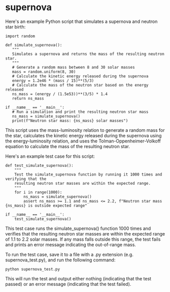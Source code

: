 # supernova

 Here's an example Python script that simulates a supernova and neutron star birth:
 ~~~
 import random

def simulate_supernova():
    """
    Simulates a supernova and returns the mass of the resulting neutron star.
    """
    # Generate a random mass between 8 and 30 solar masses
    mass = random.uniform(8, 30)
    # Calculate the kinetic energy released during the supernova
    energy = 1.2e46 * (mass / 15)**(5/3)
    # Calculate the mass of the neutron star based on the energy released
    ns_mass = (energy / (1.5e53))**(3/5) * 1.4
    return ns_mass

if __name__ == '__main__':
    # Run a simulation and print the resulting neutron star mass
    ns_mass = simulate_supernova()
    print(f"Neutron star mass: {ns_mass} solar masses")
~~~
This script uses the mass-luminosity relation to generate a random mass for the star, calculates the kinetic energy released during the supernova using the energy-luminosity relation, and uses the Tolman-Oppenheimer-Volkoff equation to calculate the mass of the resulting neutron star.

Here's an example test case for this script:
~~~
def test_simulate_supernova():
    """
    Test the simulate_supernova function by running it 1000 times and verifying that the
    resulting neutron star masses are within the expected range.
    """
    for i in range(1000):
        ns_mass = simulate_supernova()
        assert ns_mass >= 1.1 and ns_mass <= 2.2, f"Neutron star mass {ns_mass} is outside expected range"

if __name__ == '__main__':
    test_simulate_supernova()
~~~
This test case runs the simulate_supernova() function 1000 times and verifies that the resulting neutron star masses are within the expected range of 1.1 to 2.2 solar masses. If any mass falls outside this range, the test fails and prints an error message indicating the out-of-range mass.

To run the test case, save it to a file with a .py extension (e.g. supernova_test.py), and run the following command:
~~~
python supernova_test.py
~~~
This will run the test and output either nothing (indicating that the test passed) or an error message (indicating that the test failed).
